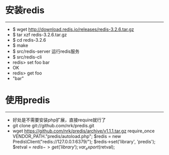 # 安装redis  
---
* $ wget http://download.redis.io/releases/redis-3.2.6.tar.gz
* $ tar xzf redis-3.2.6.tar.gz
* $ cd redis-3.2.6
* $ make
* $ src/redis-server 运行redis服务
* $ src/redis-cli
* redis> set foo bar
* OK
* redis> get foo
* "bar"  

# 使用predis
---
* 好处是不需要安装php扩展，直接require就行了
* git clone git://github.com/nrk/predis.git
* wget https://github.com/nrk/predis/archive/v1.1.1.tar.gz
    require_once VENDOR_PATH."predis/autoload.php";
    	$redis = new Predis\Client("redis://127.0.0.1:6379/");
    	$redis->set('library', 'predis');
		$retval = $redis->get('library');
		var_export($retval);
